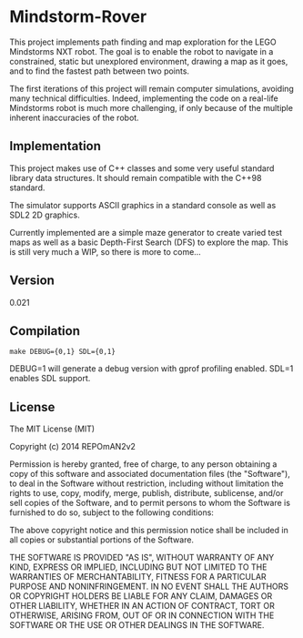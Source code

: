 Mindstorm-Rover
===============

This project implements path finding and map exploration for the LEGO Mindstorms NXT robot. The goal is to enable the robot to navigate in a constrained, static but unexplored environment, drawing a map as it goes, and to find the fastest path between two points. 

The first iterations of this project will remain computer simulations, avoiding many technical difficulties. Indeed, implementing the code on a real-life Mindstorms robot is much more challenging, if only because of the multiple inherent inaccuracies of the robot.

Implementation
--------------

This project makes use of C++ classes and some very useful standard library data structures. It should remain compatible with the C++98 standard.

The simulator supports ASCII graphics in a standard console as well as SDL2 2D graphics. 

Currently implemented are a simple maze generator to create varied test maps as well as a basic Depth-First Search (DFS) to explore the map. This is still very much a WIP, so there is more to come...

Version
-------

0.021

Compilation
-----------

`make DEBUG={0,1} SDL={0,1}`

DEBUG=1 will generate a debug version with gprof profiling enabled. SDL=1 enables SDL support.

License
-------

The MIT License (MIT)

Copyright (c) 2014 REPOmAN2v2

Permission is hereby granted, free of charge, to any person obtaining a copy
of this software and associated documentation files (the "Software"), to deal
in the Software without restriction, including without limitation the rights
to use, copy, modify, merge, publish, distribute, sublicense, and/or sell
copies of the Software, and to permit persons to whom the Software is
furnished to do so, subject to the following conditions:

The above copyright notice and this permission notice shall be included in
all copies or substantial portions of the Software.

THE SOFTWARE IS PROVIDED "AS IS", WITHOUT WARRANTY OF ANY KIND, EXPRESS OR
IMPLIED, INCLUDING BUT NOT LIMITED TO THE WARRANTIES OF MERCHANTABILITY,
FITNESS FOR A PARTICULAR PURPOSE AND NONINFRINGEMENT. IN NO EVENT SHALL THE
AUTHORS OR COPYRIGHT HOLDERS BE LIABLE FOR ANY CLAIM, DAMAGES OR OTHER
LIABILITY, WHETHER IN AN ACTION OF CONTRACT, TORT OR OTHERWISE, ARISING FROM,
OUT OF OR IN CONNECTION WITH THE SOFTWARE OR THE USE OR OTHER DEALINGS IN
THE SOFTWARE.
